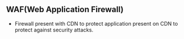 ## WAF(Web Application Firewall)
- Firewall present with CDN to protect application present on CDN to protect against security attacks.    

